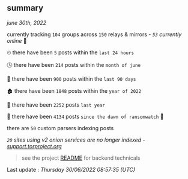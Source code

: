 
## summary
_june 30th, 2022_

currently tracking `104` groups across `150` relays & mirrors - _`53` currently online_ 📡

⏲ there have been `5` posts within the `last 24 hours`

🕓 there have been `214` posts within the `month of june`

📅 there have been `900` posts within the `last 90 days`

🏚 there have been `1848` posts within the `year of 2022`

🚀 there have been `2252` posts `last year`

🦕 there have been `4134` posts `since the dawn of ransomwatch` 🐣

there are `50` custom parsers indexing posts

_`20` sites using v2 onion services are no longer indexed - [support.torproject.org](https://support.torproject.org/onionservices/v2-deprecation/)_

> see the project [README](https://github.com/jmousqueton/ransomwatch#readme) for backend technicals



Last update : _Thursday 30/06/2022 08:57:35 (UTC)_

